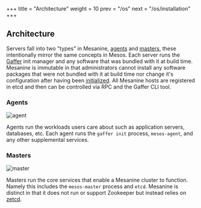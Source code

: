 +++
title = "Architecture"
weight = 10
prev = "/os"
next = "/os/installation"
+++

## Architecture

Servers fall into two "types" in Mesanine, [agents](/components/agent) and [masters](/components/master), these intentionally mirror the same concepts in Mesos. Each server runs the [Gaffer](/components/gaffer) init manager and any software that was bundled with it at build time. Mesanine is immutable in that administrators cannot install any software packages that were not bundled with it at build time nor change it's configuration after having been [initialized](/components/ignition). All Mesanine hosts are registered in etcd and then can be controlled via RPC and the Gaffer CLI tool.

### Agents

![agent](/images/mesanine_agent.png)

Agents run the workloads users care about such as application servers, databases, etc. Each agent runs the `gaffer init` process, `mesos-agent`, and any other supplemental services.

### Masters

![master](/images/mesanine_master.png)

Masters run the core services that enable a Mesanine cluster to function. Namely this includes the `mesos-master` process and `etcd`. Mesanine is distinct in that it does not run or support Zookeeper but instead relies on [zetcd](https://github.com/coreos/zetcd). 
